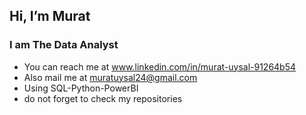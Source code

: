## Hi, I’m Murat
### I am The Data Analyst
- You can reach me at www.linkedin.com/in/murat-uysal-91264b54
- Also mail me at muratuysal24@gmail.com
- Using SQL-Python-PowerBI
- do not forget to check my repositories

<!---
muratUYSALva/muratUYSALva is a ✨ special ✨ repository because its `README.md` (this file) appears on your GitHub profile.
You can click the Preview link to take a look at your changes.
--->
